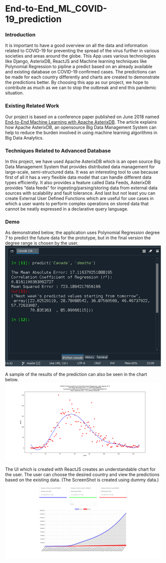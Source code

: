 # End-to-End_ML_COVID-19_prediction
### Introduction 
It is important to have a good overview on all the data and information related to COVID-19 for preventing the spread of the virus further in various societies and areas around the globe.
This App uses various technologies like Django, AsterixDB, ReactJS and Machine learning techniques like Polynomial Regression to pipline a predict based on an already available and existing database on COVID-19 confirmed cases. The predictions can be made for each country differently and charts are created to demonstrate the predictions better. By choosing this app as our project, we hope to contribute as much as we can to stop the outbreak and end this pandemic situation.
### Existing Related Work
Our project is based on a conference paper published on June 2018 named [ End-to-End Machine Learning with Apache AsterixDB](https://www.researchgate.net/publication/325131872_End-to-End_Machine_Learning_with_Apache_AsterixDB "Article Link"). The article explains how Apache AsterixDB, an opensource Big Data Management System can help to reduce the burden involved in using machine learning algorithms in Big Data Analytics. 

### Techniques Related to Advanced Database 
In this project, we have used Apache AsterixDB which is an open source Big Data Management System that provides distributed data management for large-scale, semi-structured data. It was an interesting tool to use because first of all it has a very flexible data model that can handle different data types efficiently. It also provides a feature called Data Feeds, AsterixDB provides “data feeds” for ingesting/parsing/storing data from external data sources with scalability and fault tolerance. And last but not least you can create External User Defined Functions which are useful for use cases in which a user wants to perform complex operations on stored data that cannot be neatly expressed in a declarative query language.
### Demo 
As demonstrated below, the application uses Polynomial Regression degree 7 to predict the future data for the prototype, but in the final version the degree range is chosen by the user. 
![Console ScreenShot](https://raw.githubusercontent.com/imananoosheh/End-to-End_ML_COVID-19_prediction/master/media/image_2020-08-05_23-10-59.png)

A sample of the results of the prediction can also be seen in the chart below.
![Console ScreenShot](https://raw.githubusercontent.com/imananoosheh/End-to-End_ML_COVID-19_prediction/master/media/Figure_1.png)


The UI which is created with ReactJS creates an understandable chart for the user. The user can choose the desired country and view the predictions based on the existing data. (The ScreenShot is created using dummy data.)
![Console ScreenShot](https://raw.githubusercontent.com/imananoosheh/End-to-End_ML_COVID-19_prediction/master/media/Screenshot_2020-08-05%20React%20App.png)
